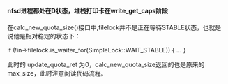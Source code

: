 #### nfsd进程都处在D状态，堆栈打印卡在write_get_caps阶段

在calc_new_quota_size()接口中,filelock并不是正在等待STABLE状态，也就是说他是相对稳定的状态下：

   if (!in->filelock.is_waiter_for(SimpleLock::WAIT_STABLE)) {
   ...
   }
   
   此时的 update_quota_ret 为0，calc_new_quota_size返回的也是原来的max_size，此时注意阅读代码流程。
